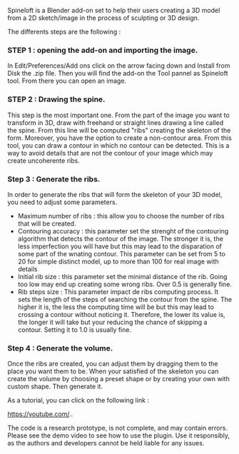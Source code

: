 Spineloft is a Blender add-on set to help their users creating a 3D model from a 2D sketch/image in the process of sculpting or 3D design. 

The differents steps are the following : 

### STEP 1 : opening the add-on and importing the image. 

In Edit/Preferences/Add ons click on the arrow facing down and Install from Disk the .zip file. 
Then you will find the add-on the Tool pannel as Spineloft tool.
From there you can open an image.

### STEP 2 : Drawing the spine.

This step is the most important one. From the part of the image you want to transform in 3D, draw with freehand or straight lines drawing a line called the spine. From this line will be computed "ribs" creating the skeleton of the form. 
Moreover, you have the option to create a non-contour area. From this tool, you can draw a contour in which no contour can be detected. This is a way to avoid details that are not the contour of your image which may create uncoherente ribs. 

### Step 3 : Generate the ribs.

In order to generate the ribs that will form the skeleton of your 3D model, you need to adjust some parameters. 
- Maximum number of ribs : this allow you to choose the number of ribs that will be created. 
- Contouring accuracy : this parameter set the strenght of the contouring algorithm that detects the contour of the image. The stronger it is, the less imperfection you will have but this may lead to the disparation of some part of the wnating contour. This parameter can be set from 5 to 20 for simple distinct model, up to more than 100 for real image with details 
- Initial rib size : this parameter set the minimal distance of the rib. Going too low may end up creating some wrong ribs. Over 0.5 is generally fine. 
- Rib steps size : This parameter impact de ribs computing process. It sets the length of the steps of searching the contour from the spine. The higher it is, the less the computing time will be but this may lead to crossing a contour without noticing it. Therefore, the lower its value is, the longer it will take but your reducing the chance of skipping a contour. Setting it to 1.0 is usually fine.

### Step 4 : Generate the volume.

Once the ribs are created, you can adjust them by dragging them to the place you want them to be. When your satisfied of the skeleton you can create the volume by choosing a preset shape or by creating your own with custom shape. Then generate it. 

As a tutorial, you can click on the following link : 

https://youtube.com/..

The code is a research prototype, is not complete, and may contain errors. Please see the demo video to see how to use the plugin. Use it responsibly, as the authors and developers cannot be held liable for any issues.
